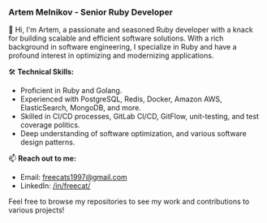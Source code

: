 ### Artem Melnikov - Senior Ruby Developer

👋 Hi, I'm Artem, a passionate and seasoned Ruby developer with a knack for building scalable and efficient software solutions. With a rich background in software engineering, I specialize in Ruby and have a profound interest in optimizing and modernizing applications.

🛠️ **Technical Skills:**
- Proficient in Ruby and Golang.
- Experienced with PostgreSQL, Redis, Docker, Amazon AWS, ElasticSearch, MongoDB, and more.
- Skilled in CI/CD processes, GitLab CI/CD, GitFlow, unit-testing, and test coverage politics.
- Deep understanding of software optimization, and various software design patterns.

📫 **Reach out to me:**
- Email: [freecats1997@gmail.com](mailto:freecats1997@gmail.com)
- LinkedIn: [/in/freecat/](https://www.linkedin.com/in/freecat/)

Feel free to browse my repositories to see my work and contributions to various projects!
